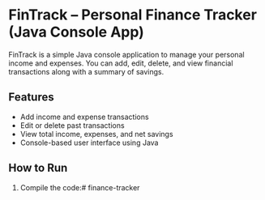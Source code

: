 # FinTrack – Personal Finance Tracker (Java Console App)

FinTrack is a simple Java console application to manage your personal income and expenses. You can add, edit, delete, and view financial transactions along with a summary of savings.

## Features
- Add income and expense transactions
- Edit or delete past transactions
- View total income, expenses, and net savings
- Console-based user interface using Java

## How to Run
1. Compile the code:# finance-tracker
